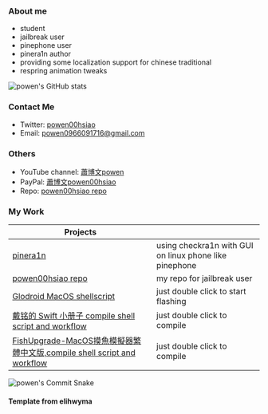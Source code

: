 
### About me 
- student
- jailbreak user
- pinephone user
- pinera1n author
- providing some localization support for chinese traditional
- respring animation tweaks

![powen's GitHub stats](https://github-readme-stats.vercel.app/api?username=powenn&show_icons=true&theme=tokyonight&count_private=true)

### Contact Me
* Twitter: [powen00hsiao](https://twitter.com/powen00hsiao)
* Email: powen0966091716@gmail.com

### Others  
* YouTube channel: [蕭博文powen](https://youtube.com/channel/UC10pdtvFTDo60X-aXvbNy7w)
* PayPal: [蕭博文powen00hsiao](https://www.paypal.com/paypalme/powen00hsiao)
* Repo: [powen00hsiao repo](https://powenn.github.io/powen00hsiao/)

### My Work
| Projects                                                  |                                                                                |
|-----------------------------------------------------------|--------------------------------------------------------------------------------|
| [pinera1n](https://github.com/powenn/pinera1n) | using checkra1n with GUI on linux phone like pinephone                                              |
| [powen00hsiao repo](https://powenn.github.io/powen00hsiao/)          | my repo for jailbreak user |                                   |
| [Glodroid MacOS shellscript](https://github.com/powenn/glodroid_manifest/tree/master/MacOS%20instruction)         | just double click to start flashing |
| [戴铭的 Swift 小册子 compile shell script and workflow ](https://github.com/powenn/SwiftPamphletApp)         | just double click to compile |
| [FishUpgrade-MacOS摸魚模擬器繁體中文版,compile shell script and workflow](https://github.com/powenn/FishUpgrade)         | just double click to compile |

![powen's Commit Snake](https://github.com/powenn/powenn/blob/output/github-contribution-grid-snake.gif)

 

#### Template from elihwyma


[1]:https://github.com/powenn/powenn/blob/main/photos/02.gif
